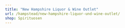```yaml
---
title: "New Hampshire Liquor & Wine Outlet"
url: /hampstead/new-hampshire-liquor-und-wine-outlet/
shop: Spirituosen
---
```

